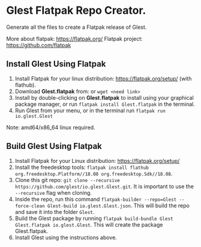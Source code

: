 Glest Flatpak Repo Creator.
=================================

Generate all the files to create a Flatpak release of Glest.

More about flatpak: https://flatpak.org/
Flatpak project: https://github.com/flatpak

## Install Glest Using Flatpak

1. Install Flatpak for your linux distribution: https://flatpak.org/setup/ (with flathub).
2. Download **Glest.flatpak** from: <need link> or `wget <need link>`
3. Install by double-clicking on **Glest.flatpak** to install using your graphical package manager, or run `flatpak install Glest.flatpak` in the terminal.
4. Run Glest from your menu, or in the terminal run `flatpak run io.glest.Glest`

Note: amd64/x86_64 linux required.

## Build Glest Using Flatpak

1. Install Flatpak for your Linux distribution: https://flatpak.org/setup/
2. Install the freedesktop tools: `flatpak install flathub org.freedesktop.Platform//18.08 org.freedesktop.Sdk//18.08`.
3. Clone this git repo: `git clone --recursive https://github.com/glest/io.glest.Glest.git`. It is important to use the `--recursive` flag when cloning.
4. Inside the repo, run this command `flatpak-builder --repo=Glest --force-clean Glest-build io.glest.Glest.json`. This will build the repo and save it into the folder `Glest`.
5. Build the Glest package by running `flatpak build-bundle Glest Glest.flatpak io.glest.Glest`. This will create the package Glest.flatpak.
6. Install Glest using the instructions above.

